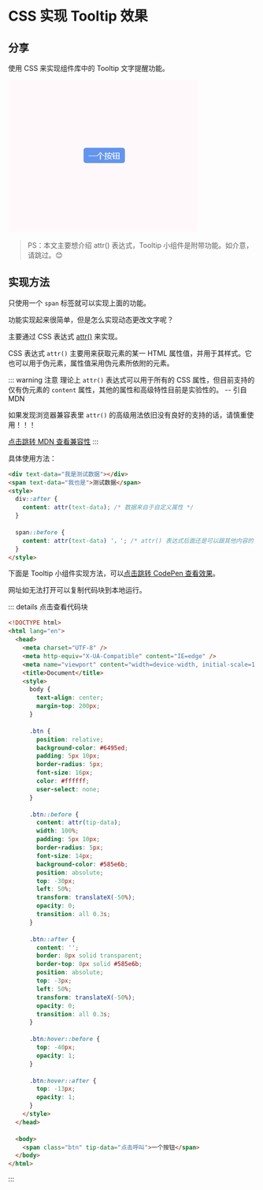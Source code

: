 # CSS 实现 Tooltip 效果

## 分享

使用 CSS 来实现组件库中的 Tooltip 文字提醒功能。

![](./images/css-tooltip/GIF_2021-6-23_17-10-26.gif)

> PS：本文主要想介绍 attr() 表达式，Tooltip 小组件是附带功能。如介意，请跳过。😊

## 实现方法

只使用一个 `span` 标签就可以实现上面的功能。

功能实现起来很简单，但是怎么实现动态更改文字呢？

主要通过 CSS 表达式 [attr()](<https://developer.mozilla.org/zh-CN/docs/Web/CSS/attr()>) 来实现。

CSS 表达式 `attr()` 主要用来获取元素的某一 HTML 属性值，并用于其样式。它也可以用于伪元素，属性值采用伪元素所依附的元素。

::: warning 注意
理论上 `attr()` 表达式可以用于所有的 CSS 属性，但目前支持的仅有伪元素的 `content` 属性，其他的属性和高级特性目前是实验性的。 -- 引自 MDN

如果发现浏览器兼容表里 `attr()` 的高级用法依旧没有良好的支持的话，请慎重使用！！！

[点击跳转 MDN 查看兼容性](<https://developer.mozilla.org/zh-CN/docs/Web/CSS/attr()#%E6%B5%8F%E8%A7%88%E5%99%A8%E5%85%BC%E5%AE%B9%E6%80%A7>)
:::

具体使用方法：

```html
<div text-data="我是测试数据"></div>
<span text-data="我也是">测试数据</span>
<style>
  div::after {
    content: attr(text-data); /* 数据来自于自定义属性 */
  }

  span::before {
    content: attr(text-data) '，'; /* attr() 表达式后面还是可以跟其他内容的 */
  }
</style>
```

下面是 Tooltip 小组件实现方法，可以[点击跳转 CodePen 查看效果](https://codepen.io/ares-chang/pen/ExWByYm)。

网址如无法打开可以复制代码块到本地运行。

::: details 点击查看代码块

```html
<!DOCTYPE html>
<html lang="en">
  <head>
    <meta charset="UTF-8" />
    <meta http-equiv="X-UA-Compatible" content="IE=edge" />
    <meta name="viewport" content="width=device-width, initial-scale=1.0" />
    <title>Document</title>
    <style>
      body {
        text-align: center;
        margin-top: 200px;
      }

      .btn {
        position: relative;
        background-color: #6495ed;
        padding: 5px 10px;
        border-radius: 5px;
        font-size: 16px;
        color: #ffffff;
        user-select: none;
      }

      .btn::before {
        content: attr(tip-data);
        width: 100%;
        padding: 5px 10px;
        border-radius: 5px;
        font-size: 14px;
        background-color: #585e6b;
        position: absolute;
        top: -30px;
        left: 50%;
        transform: translateX(-50%);
        opacity: 0;
        transition: all 0.3s;
      }

      .btn::after {
        content: '';
        border: 8px solid transparent;
        border-top: 8px solid #585e6b;
        position: absolute;
        top: -3px;
        left: 50%;
        transform: translateX(-50%);
        opacity: 0;
        transition: all 0.3s;
      }

      .btn:hover::before {
        top: -40px;
        opacity: 1;
      }

      .btn:hover::after {
        top: -13px;
        opacity: 1;
      }
    </style>
  </head>

  <body>
    <span class="btn" tip-data="点击呼叫">一个按钮</span>
  </body>
</html>
```

:::
